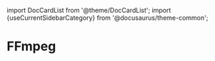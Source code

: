 import DocCardList from '@theme/DocCardList';
import {useCurrentSidebarCategory} from '@docusaurus/theme-common';

# FFmpeg

<DocCardList items={useCurrentSidebarCategory().items}/>
